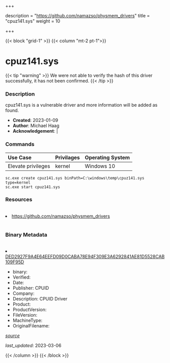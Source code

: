 +++

description = "https://github.com/namazso/physmem_drivers"
title = "cpuz141.sys"
weight = 10

+++


{{< block "grid-1" >}}
{{< column "mt-2 pt-1">}}




# cpuz141.sys 


{{< tip "warning" >}}
We were not able to verify the hash of this driver successfully, it has not been confirmed.
{{< /tip >}}




### Description


cpuz141.sys is a vulnerable driver and more information will be added as found.


- **Created**: 2023-01-09
- **Author**: Michael Haag
- **Acknowledgement**:  | [](https://twitter.com/)

### Commands

| Use Case | Privilages | Operating System | 
|:---- | ---- | ---- |
| Elevate privileges | kernel | Windows 10 |

```
sc.exe create cpuz141.sys binPath=C:\windows\temp\cpuz141.sys type=kernel
sc.exe start cpuz141.sys
```

### Resources
<br>


<li><a href=" https://github.com/namazso/physmem_drivers"> https://github.com/namazso/physmem_drivers</a></li>


<br>


### Binary Metadata
<br>



<li><a href="https://www.virustotal.com/gui/file/DED2927F9A4E64EEFD09D0CABA78E94F309E3A6292841AE81D5528CAB109F95D">DED2927F9A4E64EEFD09D0CABA78E94F309E3A6292841AE81D5528CAB109F95D</a></li>



- binary: 
- Verified: 
- Date: 
- Publisher: CPUID
- Company: 
- Description: CPUID Driver
- Product: 
- ProductVersion: 
- FileVersion: 
- MachineType: 
- OriginalFilename: 

[*source*](https://github.com/magicsword-io/LOLDrivers/tree/main/yaml/cpuz141.sys.yml)

*last_updated:* 2023-03-06


{{< /column >}}
{{< /block >}}
